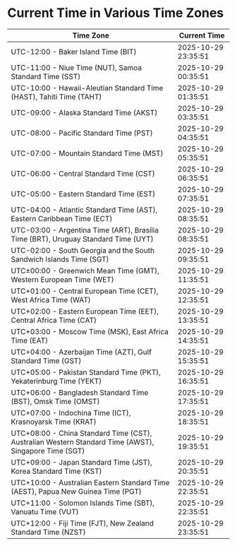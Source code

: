# Current Time in Various Time Zones

| Time Zone | Current Time |
|-----------|--------------|
| UTC-12:00 - Baker Island Time (BIT) | 2025-10-29 23:35:51 |
| UTC-11:00 - Niue Time (NUT), Samoa Standard Time (SST) | 2025-10-29 00:35:51 |
| UTC-10:00 - Hawaii-Aleutian Standard Time (HAST), Tahiti Time (TAHT) | 2025-10-29 01:35:51 |
| UTC-09:00 - Alaska Standard Time (AKST) | 2025-10-29 03:35:51 |
| UTC-08:00 - Pacific Standard Time (PST) | 2025-10-29 04:35:51 |
| UTC-07:00 - Mountain Standard Time (MST) | 2025-10-29 05:35:51 |
| UTC-06:00 - Central Standard Time (CST) | 2025-10-29 06:35:51 |
| UTC-05:00 - Eastern Standard Time (EST) | 2025-10-29 07:35:51 |
| UTC-04:00 - Atlantic Standard Time (AST), Eastern Caribbean Time (ECT) | 2025-10-29 08:35:51 |
| UTC-03:00 - Argentina Time (ART), Brasília Time (BRT), Uruguay Standard Time (UYT) | 2025-10-29 08:35:51 |
| UTC-02:00 - South Georgia and the South Sandwich Islands Time (SGT) | 2025-10-29 09:35:51 |
| UTC±00:00 - Greenwich Mean Time (GMT), Western European Time (WET) | 2025-10-29 11:35:51 |
| UTC+01:00 - Central European Time (CET), West Africa Time (WAT) | 2025-10-29 12:35:51 |
| UTC+02:00 - Eastern European Time (EET), Central Africa Time (CAT) | 2025-10-29 13:35:51 |
| UTC+03:00 - Moscow Time (MSK), East Africa Time (EAT) | 2025-10-29 14:35:51 |
| UTC+04:00 - Azerbaijan Time (AZT), Gulf Standard Time (GST) | 2025-10-29 15:35:51 |
| UTC+05:00 - Pakistan Standard Time (PKT), Yekaterinburg Time (YEKT) | 2025-10-29 16:35:51 |
| UTC+06:00 - Bangladesh Standard Time (BST), Omsk Time (OMST) | 2025-10-29 17:35:51 |
| UTC+07:00 - Indochina Time (ICT), Krasnoyarsk Time (KRAT) | 2025-10-29 18:35:51 |
| UTC+08:00 - China Standard Time (CST), Australian Western Standard Time (AWST), Singapore Time (SGT) | 2025-10-29 19:35:51 |
| UTC+09:00 - Japan Standard Time (JST), Korea Standard Time (KST) | 2025-10-29 20:35:51 |
| UTC+10:00 - Australian Eastern Standard Time (AEST), Papua New Guinea Time (PGT) | 2025-10-29 22:35:51 |
| UTC+11:00 - Solomon Islands Time (SBT), Vanuatu Time (VUT) | 2025-10-29 22:35:51 |
| UTC+12:00 - Fiji Time (FJT), New Zealand Standard Time (NZST) | 2025-10-29 23:35:51 |
